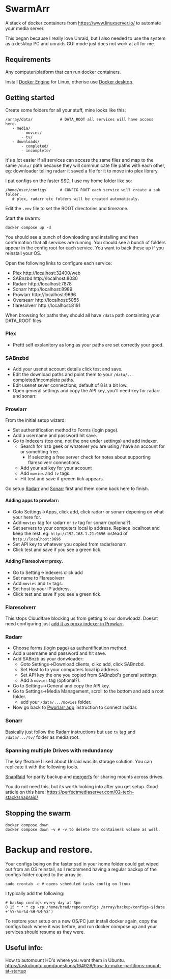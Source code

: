 # SwarmArr

A stack of docker containers from https://www.linuxserver.io/ to automate your media server.

This began because I really love Unraid, but I also needed to use the system as a desktop PC and unraids GUI mode just does not work at all for me.

## Requirements

Any computer/platform that can run docker containers.

Install [Docker Engine](https://docs.docker.com/engine/install/) for Linux,
otherise use [Docker desktop](https://docs.docker.com/get-started/get-docker/).


## Getting started

Create some folders for all your stuff, mine looks like this:

 ```
/array/data/            # DATA_ROOT all services will have access here.
    - media/
        - movies/
        - tv/
    - downloads/
        - completed/
        - incomplete/
```
It's a lot easier if all services can access the same files and map to the same `/data/` path because they will 
communicate file paths with each other, eg: downloader telling radarr it saved a file for it to move into plex library.

 I put configs on the faster SSD, I use my home folder like so:
 
 ```
/home/user/configs      # CONFIG_ROOT each service will create a sub folder.
    # plex, radarr etc folders will be created automaticaly.
 ```

Edit the `.env` file to set the ROOT directories and timezone.

Start the swarm:
```SHELL
docker compose up -d
```
You should see a bunch of downloading and installing and then confirmation that all services are running.
You should see a bunch of folders appear in the config root for each service.
You want to back these up if you reinstall your OS.

Open the following links to configure each service:

 - Plex         http://localhost:32400/web
 - SABnzbd      http://localhost:8080
 - Radarr       http://localhost:7878
 - Sonarr       http://localhost:8989
 - Prowlarr     http://localhost:9696
 - Oversearr    http://localhost:5055
 - flaresolverr http://localhost:8191

 When browsing for paths they should all have `/data` path containting your DATA_ROOT files.

### Plex
- Prettt self explanitory as long as your paths are set correctly your good.

### SABnzbd
- Add your usenet account details click test and save.
- Edit the download paths and point them to your `/data/...` completed/incomplete paths.
- Edit usenet sever connections, default of  8 is a bit low.
- Open general settings and copy the API key, you'll need key for radarr and sonarr.

### Prowlarr
From the initial setup wizard:
- Set authentification method to Forms (login page).
- Add a username and password hit save.
- Go to Indexers (top one, not the one under settings) and add indexer.
  - Search for nzb geek or whatever you are using / have an account for or somehting free.
    - If selecting a free server check for notes about supporting flaresolverr connections.
  - Add your api key for your account
  - Add `movies` and `tv` tags.
  - Hit test and save if greeen tick appears.

Go setup [Radarr](#radarr) and [Sonarr](#sonarr) first and them come back here to finish.

#### Adding apps to prowlarr:
- Goto Settings->Apps, click add, click radarr or sonarr depening on what your here for.
- Add `movies` tag for radarr or `tv` tag for sonarr (optional?).
- Set servers to your computers local ip address.
Replace localhost and keep the rest. eg: `http://192.168.1.21:9696` instead of `http://localhost:9696`
- Set API key to whatever you copied from radar/sonarr.
- Click test and save if you see a green tick.

#### Adding Flaresolverr proxy.
- Go to Setting->Indexers click add
- Set name to Flaresolverr
- Add `movies` and `tv` tags.
- Set host to your IP address.
- Click test and save if you see a green tick.

### Flaresolverr
This stops Cloudlfare blocking us from getting to our donwloadz.
Doesnt need configuring just [add it as proxy indexer in Prowlarr](#adding-flaresolverr-proxy).

### Radarr
- Choose forms (login page) as authentification method.
- Add a username and password and hit save.
- Add SABnzb as your donwloader:
    - Goto Settings->Download clients, clikc add, click SABnzbd.
    - Set Host to to your computers local ip address.
    - Set API key the one you copied from SABnzbd's general settings.
    - Add a `movies` tag (optional?).
- Go to Settings->General and copy the API key.
- Go to Settings->Media Management, scroll to the bottom and add a root folder.
  - add your `/data/.../movies` folder.
- Now go back to [Pworlarr app](#adding-apps-to-prowlarr) instruction to connect raddar.

### Sonarr
Basically just follow the [Radarr](#radarr) instructions but use `tv` tag and `/data/.../tv/` folder as media root.

### Spanning multiple Drives with redundancy

The key ffeature I liked about Unraid was its storage solution.
You can replicate it with the following tools.

[SnapRaid](https://www.snapraid.it/) for parity backup
and [mergerfs](https://github.com/trapexit/mergerfs/blob/master/README.md)
for sharing mounts across drives.

You do not need this, but its worth looking into after you get setup.
Good article on this here: https://perfectmediaserver.com/02-tech-stack/snapraid/



## Stopping the swarm

```SHELL
docker compose down
docker compose down -v # -v to delete the containers volume as well.
```

# Backup and restore.
Your configs being on the faster ssd in your home folder could get wiped out from an OS reinstall, so I recommend
having a regular backup of the configs folder copied to the array jic.

```shell
sudo crontab -e # opens scheduled tasks config on linux
```
I typically add the following:
```config
# backup configs every day at 3pm
0 15 * * * cp -rp /home/brad/repo/configs /array/backup/configs-$(date +'%Y-%m-%d-%H-%M-%S')
```

To restore your setup on a new OS/PC just install docker again, copy the configs back where it was before,
and run docker compose up and your services should resume as they were.

## Useful info:

How to automount HD's where you want them in Ubuntu.
https://askubuntu.com/questions/164926/how-to-make-partitions-mount-at-startup